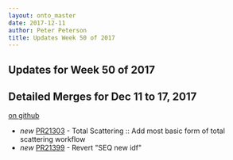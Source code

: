```yaml
---
layout: onto_master
date: 2017-12-11
author: Peter Peterson
title: Updates Week 50 of 2017
---
```

Updates for Week 50 of 2017
---------------------------

Detailed Merges for Dec 11 to 17, 2017
--------------------------------------
[on github](https://github.com/mantidproject/mantid/pulls?q=is%3Apr+merged%3A2017-12-12..2017-12-17)

* *new* [PR21303](https://github.com/mantidproject/mantid/pull/21303) - Total Scattering :: Add most basic form of total scattering workflow
* *new* [PR21399](https://github.com/mantidproject/mantid/pull/21399) - Revert "SEQ new idf"
